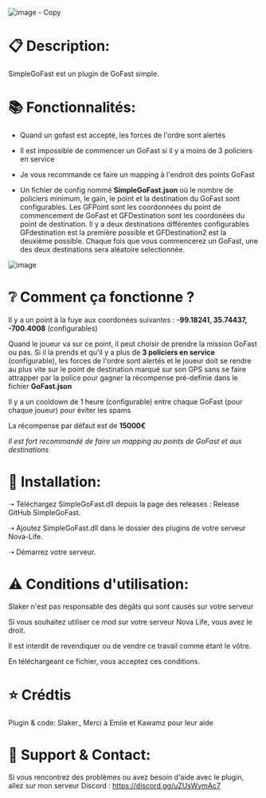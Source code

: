 ![image - Copy](https://github.com/SlakerDev/SimpleGoFast/assets/113236981/32c8bd17-bfb2-42b1-8c6e-70e4d8922974)


# 📋 Description:
SimpleGoFast est un plugin de GoFast simple.

# 📚 Fonctionnalités:
  
- Quand un gofast est accepté, les forces de l'ordre sont alertés

- Il est impossible de commencer un GoFast si il y a moins de 3 policiers en service

- Je vous recommande ce faire un mapping à l'endroit des points GoFast

- Un fichier de config nommé **SimpleGoFast.json** où le nombre de policiers minimum, le gain, le point et la destination du GoFast sont configurables. Les GFPoint sont les coordonnées du point de commencement de GoFast et GFDestination sont les coordonées du point de destination. Il y a deux destinations différentes configurables GFdestination est la première possible et GFDestination2 est la deuxième possible. Chaque fois que vous commencerez un GoFast, une des deux destinations sera aléatoire selectionnée.

![image](https://github.com/SlakerDev/SimpleGoFast/assets/113236981/478d6168-0d07-4073-b4c5-1e0ec89233e6)


# ❔ Comment ça fonctionne ?
Il y a un point à la fuye aux coordonées suivantes : **-99.18241, 35.74437, -700.4008** (configurables)

Quand le joueur va sur ce point, il peut choisir de prendre la mission GoFast ou pas. Si il la prends et qu'il y a plus de **3 policiers en service** (configurable), les forces de l'ordre sont alertés et le joueur doit se rendre au plus vite sur le point de destination marqué sur son GPS sans se faire attrapper par la police pour gagner la récompense pré-definie dans le fichier **GoFast.json**

Il y a un cooldown de 1 heure (configurable) entre chaque GoFast (pour chaque joueur) pour éviter les spams

La récompense par défaut est de **15000€**

*Il est fort recommandé de faire un mapping au points de GoFast et aux destinations*

# 📁 Installation:
➝ Téléchargez SimpleGoFast.dll depuis la page des releases : Release GitHub SimpleGoFast.

➝ Ajoutez SimpleGoFast.dll dans le dossier des plugins de votre serveur Nova-Life.

➝ Démarrez votre serveur.

# ⚠ Conditions d'utilisation:
Slaker n'est pas responsable des dégâts qui sont causés sur votre serveur

Si vous souhaitez utiliser ce mod sur votre serveur Nova Life, vous avez le droit.

Il est interdit de revendiquer ou de vendre ce travail comme étant le vôtre.

En téléchargeant ce fichier, vous acceptez ces conditions.

# ⭐ Crédtis
Plugin & code: Slaker_
Merci à Emile et Kawamz pour leur aide

# 🔌 Support & Contact:
Si vous rencontrez des problèmes ou avez besoin d'aide avec le plugin, allez sur mon serveur Discord : https://discord.gg/uZUsWymAc7
